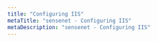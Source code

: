 ```yaml
---
title: "Configuring IIS"
metaTitle: "sensenet - Configuring IIS"
metaDescription: "sensenet - Configuring IIS"
---
```

